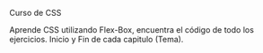 Curso de CSS

Aprende CSS utilizando Flex-Box,
encuentra el código de todo los ejercicios.
Inicio y Fin de cada capitulo (Tema).
